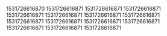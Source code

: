 1531726616870
1531726616871
1531726616871
1531726616871
1531726616871
1531726616871
1531726616871
1531726616871
1531726616871
1531726616871
1531726616871
1531726616871
1531726616871
1531726616871
1531726616871